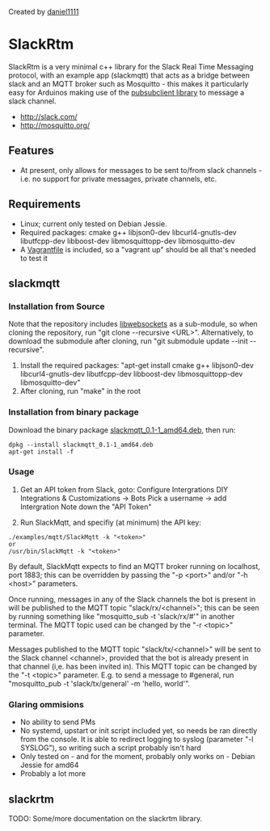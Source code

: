 Created by [daniel1111](https://github.com/daniel1111)

SlackRtm
========

SlackRtm is a very minimal c++ library for the Slack Real Time Messaging protocol, with an example app (slackmqtt) that acts as a bridge between slack and an MQTT broker such as Mosquitto - this makes it particularly easy for Arduinos making use of the [pubsubclient library](https://github.com/knolleary/pubsubclient) to message a slack channel.

* http://slack.com/
* http://mosquitto.org/

## Features

* At present, only allows for messages to be sent to/from slack channels - i.e. no support for private messages, private channels, etc.

## Requirements

* Linux; current only tested on Debian Jessie.
* Required packages: cmake g++ libjson0-dev libcurl4-gnutls-dev libutfcpp-dev libboost-dev libmosquittopp-dev libmosquitto-dev
* A [Vagrantfile](https://www.vagrantup.com/) is included, so a "vagrant up" should be all that's needed to test it

## slackmqtt
### Installation from Source
Note that the repository includes [libwebsockets](https://libwebsockets.org) as a sub-module, so when cloning the repository, run "git clone --recursive \<URL\>". Alternatively, to download the submodule after cloning, run "git submodule update --init --recursive".

1. Install the required packages: "apt-get install cmake g++ libjson0-dev libcurl4-gnutls-dev libutfcpp-dev libboost-dev libmosquittopp-dev libmosquitto-dev"
2. After cloning, run "make" in the root

### Installation from binary package
Download the binary package [slackmqtt_0.1-1_amd64.deb](http://daniel1111.github.io/slackmqtt/slackmqtt_0.1-1_amd64.deb), then run:
```
dpkg --install slackmqtt_0.1-1_amd64.deb
apt-get install -f
```
### Usage

1. Get an API token from Slack, goto:
  Configure Intergrations
  DIY Integrations & Customizations -> Bots
  Pick a username -> add Intergration
  Note down the "API Token"
  
2. Run SlackMqtt, and specifiy (at minimum) the API key:

```
./examples/mqtt/SlackMqtt -k "<token>"
or
/usr/bin/SlackMqtt -k "<token>"
```

By default, SlackMqtt expects to find an MQTT broker running on localhost, port 1883; this can be overridden by passing the "-p \<port\>" and/or "-h \<host\>" parameters.

Once running, messages in any of the Slack channels the bot is present in will be published to the MQTT topic "slack/rx/\<channel\>"; this can be seen by running something like "mosquitto_sub -t 'slack/rx/#'" in another terminal. The MQTT topic used can be changed by the "-r \<topic\>" parameter.

Messages published to the MQTT topic "slack/tx/\<channel\>" will be sent to the Slack channel \<channel\>, provided that the bot is already present in that channel (i,e. has been invited in). This MQTT topic can be changed by the "-t \<topic\>" parameter.
E.g. to send a message to #general, run "mosquitto_pub -t 'slack/tx/general' -m 'hello, world'".

### Glaring ommisions
* No ability to send PMs
* No systemd, upstart or init script included yet, so needs be ran directly from the console. It is able to redirect logging to syslog (parameter "-l SYSLOG"), so writing such a script probably isn't hard
* Only tested on - and for the moment, probably only works on - Debian Jessie for amd64
* Probably a lot more

## slackrtm
TODO: Some/more documentation on the slackrtm library.
